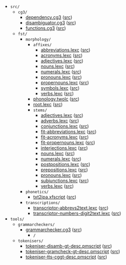 * `src/`
    * `cg3/`
        * [dependency.cg3](src-cg3-dependency.cg3.html) ([src](https://github.com/giellalt/lang-fit/blob/main/src/cg3/dependency.cg3))
        * [disambiguator.cg3](src-cg3-disambiguator.cg3.html) ([src](https://github.com/giellalt/lang-fit/blob/main/src/cg3/disambiguator.cg3))
        * [functions.cg3](src-cg3-functions.cg3.html) ([src](https://github.com/giellalt/lang-fit/blob/main/src/cg3/functions.cg3))
    * `fst/`
        * `morphology/`
            * `affixes/`
                * [abbreviations.lexc](src-fst-morphology-affixes-abbreviations.lexc.html) ([src](https://github.com/giellalt/lang-fit/blob/main/src/fst/morphology/affixes/abbreviations.lexc))
                * [acronyms.lexc](src-fst-morphology-affixes-acronyms.lexc.html) ([src](https://github.com/giellalt/lang-fit/blob/main/src/fst/morphology/affixes/acronyms.lexc))
                * [adjectives.lexc](src-fst-morphology-affixes-adjectives.lexc.html) ([src](https://github.com/giellalt/lang-fit/blob/main/src/fst/morphology/affixes/adjectives.lexc))
                * [nouns.lexc](src-fst-morphology-affixes-nouns.lexc.html) ([src](https://github.com/giellalt/lang-fit/blob/main/src/fst/morphology/affixes/nouns.lexc))
                * [numerals.lexc](src-fst-morphology-affixes-numerals.lexc.html) ([src](https://github.com/giellalt/lang-fit/blob/main/src/fst/morphology/affixes/numerals.lexc))
                * [pronouns.lexc](src-fst-morphology-affixes-pronouns.lexc.html) ([src](https://github.com/giellalt/lang-fit/blob/main/src/fst/morphology/affixes/pronouns.lexc))
                * [propernouns.lexc](src-fst-morphology-affixes-propernouns.lexc.html) ([src](https://github.com/giellalt/lang-fit/blob/main/src/fst/morphology/affixes/propernouns.lexc))
                * [symbols.lexc](src-fst-morphology-affixes-symbols.lexc.html) ([src](https://github.com/giellalt/lang-fit/blob/main/src/fst/morphology/affixes/symbols.lexc))
                * [verbs.lexc](src-fst-morphology-affixes-verbs.lexc.html) ([src](https://github.com/giellalt/lang-fit/blob/main/src/fst/morphology/affixes/verbs.lexc))
            * [phonology.twolc](src-fst-morphology-phonology.twolc.html) ([src](https://github.com/giellalt/lang-fit/blob/main/src/fst/morphology/phonology.twolc))
            * [root.lexc](src-fst-morphology-root.lexc.html) ([src](https://github.com/giellalt/lang-fit/blob/main/src/fst/morphology/root.lexc))
            * `stems/`
                * [adjectives.lexc](src-fst-morphology-stems-adjectives.lexc.html) ([src](https://github.com/giellalt/lang-fit/blob/main/src/fst/morphology/stems/adjectives.lexc))
                * [adverbs.lexc](src-fst-morphology-stems-adverbs.lexc.html) ([src](https://github.com/giellalt/lang-fit/blob/main/src/fst/morphology/stems/adverbs.lexc))
                * [conjunctions.lexc](src-fst-morphology-stems-conjunctions.lexc.html) ([src](https://github.com/giellalt/lang-fit/blob/main/src/fst/morphology/stems/conjunctions.lexc))
                * [fit-abbreviations.lexc](src-fst-morphology-stems-fit-abbreviations.lexc.html) ([src](https://github.com/giellalt/lang-fit/blob/main/src/fst/morphology/stems/fit-abbreviations.lexc))
                * [fit-acronyms.lexc](src-fst-morphology-stems-fit-acronyms.lexc.html) ([src](https://github.com/giellalt/lang-fit/blob/main/src/fst/morphology/stems/fit-acronyms.lexc))
                * [fit-propernouns.lexc](src-fst-morphology-stems-fit-propernouns.lexc.html) ([src](https://github.com/giellalt/lang-fit/blob/main/src/fst/morphology/stems/fit-propernouns.lexc))
                * [interjections.lexc](src-fst-morphology-stems-interjections.lexc.html) ([src](https://github.com/giellalt/lang-fit/blob/main/src/fst/morphology/stems/interjections.lexc))
                * [nouns.lexc](src-fst-morphology-stems-nouns.lexc.html) ([src](https://github.com/giellalt/lang-fit/blob/main/src/fst/morphology/stems/nouns.lexc))
                * [numerals.lexc](src-fst-morphology-stems-numerals.lexc.html) ([src](https://github.com/giellalt/lang-fit/blob/main/src/fst/morphology/stems/numerals.lexc))
                * [postpositions.lexc](src-fst-morphology-stems-postpositions.lexc.html) ([src](https://github.com/giellalt/lang-fit/blob/main/src/fst/morphology/stems/postpositions.lexc))
                * [prepositions.lexc](src-fst-morphology-stems-prepositions.lexc.html) ([src](https://github.com/giellalt/lang-fit/blob/main/src/fst/morphology/stems/prepositions.lexc))
                * [pronouns.lexc](src-fst-morphology-stems-pronouns.lexc.html) ([src](https://github.com/giellalt/lang-fit/blob/main/src/fst/morphology/stems/pronouns.lexc))
                * [subjunctions.lexc](src-fst-morphology-stems-subjunctions.lexc.html) ([src](https://github.com/giellalt/lang-fit/blob/main/src/fst/morphology/stems/subjunctions.lexc))
                * [verbs.lexc](src-fst-morphology-stems-verbs.lexc.html) ([src](https://github.com/giellalt/lang-fit/blob/main/src/fst/morphology/stems/verbs.lexc))
        * `phonetics/`
            * [txt2ipa.xfscript](src-fst-phonetics-txt2ipa.xfscript.html) ([src](https://github.com/giellalt/lang-fit/blob/main/src/fst/phonetics/txt2ipa.xfscript))
        * `transcriptions/`
            * [transcriptor-abbrevs2text.lexc](src-fst-transcriptions-transcriptor-abbrevs2text.lexc.html) ([src](https://github.com/giellalt/lang-fit/blob/main/src/fst/transcriptions/transcriptor-abbrevs2text.lexc))
            * [transcriptor-numbers-digit2text.lexc](src-fst-transcriptions-transcriptor-numbers-digit2text.lexc.html) ([src](https://github.com/giellalt/lang-fit/blob/main/src/fst/transcriptions/transcriptor-numbers-digit2text.lexc))
* `tools/`
    * `grammarcheckers/`
        * [grammarchecker.cg3](tools-grammarcheckers-grammarchecker.cg3.html) ([src](https://github.com/giellalt/lang-fit/blob/main/tools/grammarcheckers/grammarchecker.cg3))
            * `/`
    * `tokenisers/`
        * [tokeniser-disamb-gt-desc.pmscript](tools-tokenisers-tokeniser-disamb-gt-desc.pmscript.html) ([src](https://github.com/giellalt/lang-fit/blob/main/tools/tokenisers/tokeniser-disamb-gt-desc.pmscript))
        * [tokeniser-gramcheck-gt-desc.pmscript](tools-tokenisers-tokeniser-gramcheck-gt-desc.pmscript.html) ([src](https://github.com/giellalt/lang-fit/blob/main/tools/tokenisers/tokeniser-gramcheck-gt-desc.pmscript))
        * [tokeniser-tts-cggt-desc.pmscript](tools-tokenisers-tokeniser-tts-cggt-desc.pmscript.html) ([src](https://github.com/giellalt/lang-fit/blob/main/tools/tokenisers/tokeniser-tts-cggt-desc.pmscript))
